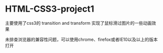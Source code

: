 # HTML-CSS3-project1
主要使用了css3的 transition and transform
实现了鼠标滑过图片的一些动画效果

未排查浏览器的兼容性问题，可以使用chrome、firefox或者IE10以及以上的版本打开
